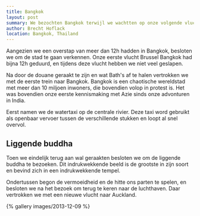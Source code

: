 ```yaml
---
title: Bangkok
layout: post
summary: We bezochten Bangkok terwijl we wachtten op onze volgende vlucht.
author: Brecht Hoflack
location: Bangkok, Thailand
--- 
```


Aangezien we een overstap van meer dan 12h hadden in Bangkok,  besloten we om de stad te gaan verkennen.  Onze eerste vlucht Brussel Bangkok had bijna 12h geduurd,  en tijdens deze vlucht hebben we niet veel geslapen.

Na door de douane geraakt te zijn en wat Bath's af te halen vertrokken we met de eerste trein naar Bangkok.  Bangkok is een chaotische wereldstad met meer dan 10 miljoen inwoners,  die bovendien volop in protest is.  Het was bovendien onze eerste kennismaking met Azie sinds onze advonturen in India.

Eerst namen we de watertaxi op de centrale rivier.  Deze taxi word gebruikt als openbaar vervoer tussen de verschillende stukken en loopt al snel overvol.

## Liggende buddha
Toen we eindelijk terug aan wal geraakten besloten we om de liggende buddha te bezoeken.  Dit indrukwekkende beeld is de grootste in zijn soort en bevind zich in een indrukwekkende tempel.  

Ondertussen begon de vermoeidheid en de hitte ons parten te spelen,  en besloten we na het bezoek om terug te keren naar de luchthaven.  Daar vertrokken we met een nieuwe vlucht naar Auckland. 

{% gallery images/2013-12-09 %}

